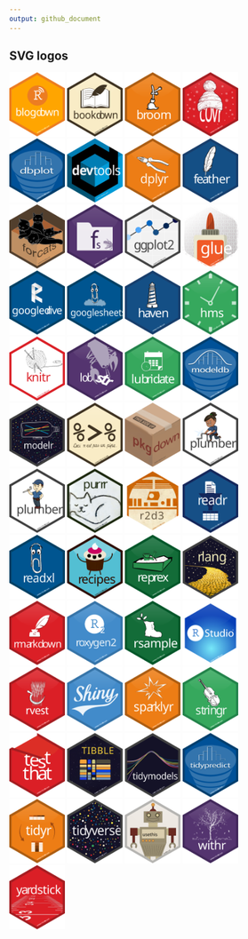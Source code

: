 ```yaml
---
output: github_document
---
```


## SVG logos

<a href="blogdown.svg"><img src="blogdown.svg" width="100"></a> 
<a href="bookdown.svg"><img src="bookdown.svg" width="100"></a> 
<a href="broom.svg"><img src="broom.svg" width="100"></a> 
<a href="covr.svg"><img src="covr.svg" width="100"></a> 
<a href="dbplot.svg"><img src="dbplot.svg" width="100"></a> 
<a href="devtools.svg"><img src="devtools.svg" width="100"></a> 
<a href="dplyr.svg"><img src="dplyr.svg" width="100"></a> 
<a href="feather.svg"><img src="feather.svg" width="100"></a> 
<a href="forcats.svg"><img src="forcats.svg" width="100"></a> 
<a href="fs.svg"><img src="fs.svg" width="100"></a> 
<a href="ggplot2.svg"><img src="ggplot2.svg" width="100"></a> 
<a href="glue.svg"><img src="glue.svg" width="100"></a> 
<a href="googledrive.svg"><img src="googledrive.svg" width="100"></a> 
<a href="googlesheets.svg"><img src="googlesheets.svg" width="100"></a> 
<a href="haven.svg"><img src="haven.svg" width="100"></a> 
<a href="hms.svg"><img src="hms.svg" width="100"></a> 
<a href="knitr.svg"><img src="knitr.svg" width="100"></a> 
<a href="lobstr.svg"><img src="lobstr.svg" width="100"></a> 
<a href="lubridate.svg"><img src="lubridate.svg" width="100"></a> 
<a href="modeldb.svg"><img src="modeldb.svg" width="100"></a> 
<a href="modelr.svg"><img src="modelr.svg" width="100"></a> 
<a href="pipe.svg"><img src="pipe.svg" width="100"></a> 
<a href="pkgdown.svg"><img src="pkgdown.svg" width="100"></a> 
<a href="plumber-female.svg"><img src="plumber-female.svg" width="100"></a> 
<a href="plumber-male.svg"><img src="plumber-male.svg" width="100"></a> 
<a href="purrr.svg"><img src="purrr.svg" width="100"></a> 
<a href="r2d3.svg"><img src="r2d3.svg" width="100"></a> 
<a href="readr.svg"><img src="readr.svg" width="100"></a> 
<a href="readxl.svg"><img src="readxl.svg" width="100"></a> 
<a href="recipes.svg"><img src="recipes.svg" width="100"></a> 
<a href="reprex.svg"><img src="reprex.svg" width="100"></a> 
<a href="rlang.svg"><img src="rlang.svg" width="100"></a> 
<a href="rmarkdown.svg"><img src="rmarkdown.svg" width="100"></a> 
<a href="roxygen2.svg"><img src="roxygen2.svg" width="100"></a> 
<a href="rsample.svg"><img src="rsample.svg" width="100"></a> 
<a href="RStudio.svg"><img src="RStudio.svg" width="100"></a> 
<a href="rvest.svg"><img src="rvest.svg" width="100"></a> 
<a href="shiny.svg"><img src="shiny.svg" width="100"></a> 
<a href="sparklyr.svg"><img src="sparklyr.svg" width="100"></a> 
<a href="stringr.svg"><img src="stringr.svg" width="100"></a> 
<a href="testthat.svg"><img src="testthat.svg" width="100"></a> 
<a href="tibble.svg"><img src="tibble.svg" width="100"></a> 
<a href="tidymodels.svg"><img src="tidymodels.svg" width="100"></a> 
<a href="tidypredict.svg"><img src="tidypredict.svg" width="100"></a> 
<a href="tidyr.svg"><img src="tidyr.svg" width="100"></a> 
<a href="tidyverse.svg"><img src="tidyverse.svg" width="100"></a> 
<a href="usethis.svg"><img src="usethis.svg" width="100"></a> 
<a href="withr.svg"><img src="withr.svg" width="100"></a> 
<a href="yardstick.svg"><img src="yardstick.svg" width="100"></a> 
